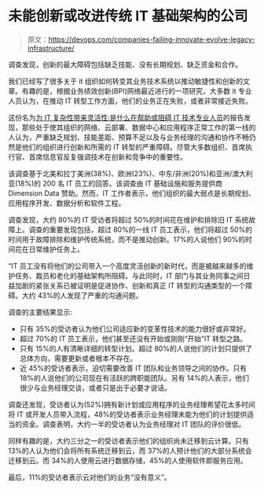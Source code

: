 # 未能创新或改进传统 IT 基础架构的公司

> 原文：<https://devops.com/companies-failing-innovate-evolve-legacy-infrastructure/>

调查发现，创新的最大障碍包括缺乏技能、没有长期规划、缺乏资金和合作。

我们已经写了很多关于 it 组织如何转变其业务技术系统以推动敏捷性和创新的文章。有趣的是，根据业务绩效创新(BPI)网络最近进行的一项研究，大多数 it 专业人员认为，在推动 IT 转型工作方面，他们的业务正在失败，或者非常接近失败。

这份名为[为 IT 复杂性带来灵活性:是什么在帮助或阻碍 IT 技术专业人员](http://reinventdatacenters.com/advocacy/reports/frontline-IT-report)的报告发现，那些处于使其组织的网络、云部署、数据中心和应用程序正常工作的第一线的人认为，严重缺乏规划、技能差距、预算不足以及与业务经理的沟通和协作不畅仍然是他们的组织进行创新和所需的 IT 转型的严重障碍。尽管大多数组织、首席执行官、首席信息官反复强调技术在创新和竞争中的重要性。

该调查基于北美和拉丁美洲(38%)、欧洲(23%)、中东/非洲(20%)和亚洲/澳大利亚(18%)的 200 名 IT 员工的回答。该调查由 IT 基础设施和服务提供商 Dimension Data 赞助。然而，IT 工作者表示，他们组织的最大弱点是长期规划、应用程序开发、数据分析和软件工程。

调查发现，大约 80%的 IT 受访者将超过 50%的时间花在维护和排除旧 IT 系统故障上。调查的重要发现包括，超过 80%的一线 IT 员工表示，他们将超过 50%的时间用于故障排除和维护传统系统，而不是推动创新。17%的人说他们 90%的时间花在日常维护任务上。

“IT 员工没有将他们的公司带入一个高度灵活创新的新时代，而是被越来越多的维护任务、裁员和老化的基础架构所阻碍。与此同时，IT 部门与其业务同事之间日益加剧的紧张关系已被证明是促进协作、创新和真正 IT 转型的沟通类型的一个障碍。大约 43%的人发现了严重的沟通问题。

调查的主要结果显示:

*   只有 35%的受访者认为他们公司适应新的变革性技术的能力很好或非常好。
*   超过 70%的 IT 员工表示，他们甚至还没有开始或刚刚“开始”IT 转型之路。
*   只有 15%的人有清晰详细的转型计划。超过 80%的人说他们的计划只提供了总体方向，需要更新或者根本不存在。
*   近 45%的受访者表示，迫切需要改善 IT 团队和业务领导之间的协作。只有 18%的人说他们的公司现在有活跃的跨职能团队。另有 14%的人表示，他们很少与业务经理交谈，或者只是出于必要才说话。

调查还发现，受访者认为(52%)拥有新计划或应用程序的业务经理希望花太多时间将 IT 或开发人员带入流程，48%的受访者表示业务经理未能为他们的计划提供适当的资金。调查表明，大约一半的受访者认为业务经理对 IT 团队的评价很低。

同样有趣的是，大约三分之一的受访者表示他们的组织尚未迁移到云计算。只有 13%的人认为他们会将所有系统迁移到云，而 37%的人预计他们的大部分系统会迁移到云。而 34%的人使用云进行数据存储，45%的人使用软件即服务应用。

最后，11%的受访者表示云对他们的业务“没有意义”。